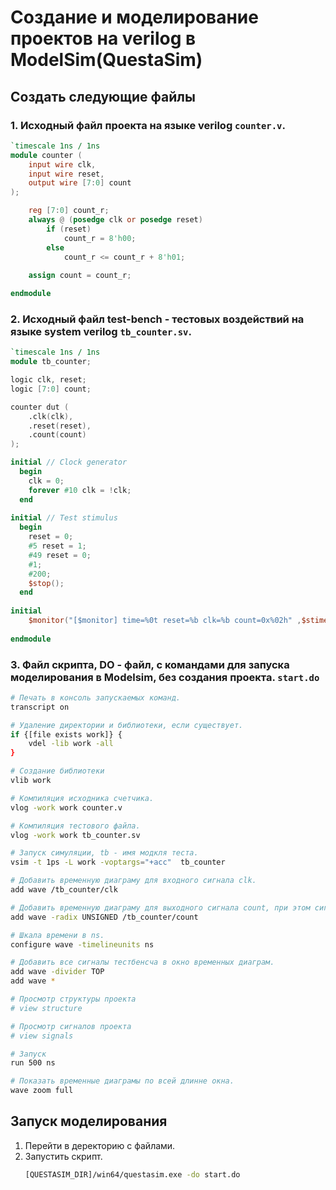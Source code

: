 # Создание и моделирование проектов на verilog в ModelSim(QuestaSim)
## Создать следующие файлы
### 1. Исходный файл проекта на языке verilog ``counter.v``.
```verilog
`timescale 1ns / 1ns
module counter (
    input wire clk, 
    input wire reset,
    output wire [7:0] count
);

    reg [7:0] count_r;
    always @ (posedge clk or posedge reset)
        if (reset)
            count_r = 8'h00;
        else
            count_r <= count_r + 8'h01;
    
    assign count = count_r;

endmodule
```
### 2. Исходный файл test-bench - тестовых воздействий на языке system verilog ``tb_counter.sv``.
```verilog
`timescale 1ns / 1ns
module tb_counter;

logic clk, reset;
logic [7:0] count;

counter dut (
    .clk(clk),
    .reset(reset),
    .count(count)
);

initial // Clock generator
  begin
    clk = 0;
    forever #10 clk = !clk;
  end
  
initial	// Test stimulus
  begin
    reset = 0;
    #5 reset = 1;
    #49 reset = 0;
    #1;
    #200;
    $stop();
  end
  
initial
    $monitor("[$monitor] time=%0t reset=%b clk=%b count=0x%02h" ,$stime, reset, clk, count); 
    
endmodule 
```
### 3. Файл скрипта, DO - файл, с командами для запуска моделирования в Modelsim, без создания проекта. ``start.do``
```bash
# Печать в консоль запускаемых команд.
transcript on

# Удаление директории и библиотеки, если существует.
if {[file exists work]} { 
	vdel -lib work -all
}

# Создание библиотеки
vlib work

# Компиляция исходника счетчика.
vlog -work work counter.v

# Компиляция тестового файла.
vlog -work work tb_counter.sv

# Запуск симуляции, tb - имя модкля теста.
vsim -t 1ps -L work -voptargs="+acc"  tb_counter

# Добавить временную диаграму для входного сигнала clk.
add wave /tb_counter/clk

# Добавить временную диаграму для выходного сигнала count, при этом сигнал отображается в формате UNSIGNED !
add wave -radix UNSIGNED /tb_counter/count

# Шкала времени в ns.
configure wave -timelineunits ns

# Добавить все сигналы тестбенсча в окно временных диаграм.
add wave -divider TOP
add wave *

# Просмотр структуры проекта
# view structure

# Просмотр сигналов проекта
# view signals

# Запуск 
run 500 ns

# Показать временные диаграмы по всей длинне окна. 
wave zoom full

```


## Запуск моделирования   
1. Перейти в деректорию с файлами.  
2. Запустить скрипт.  
    ```bash
    [QUESTASIM_DIR]/win64/questasim.exe -do start.do
    ```